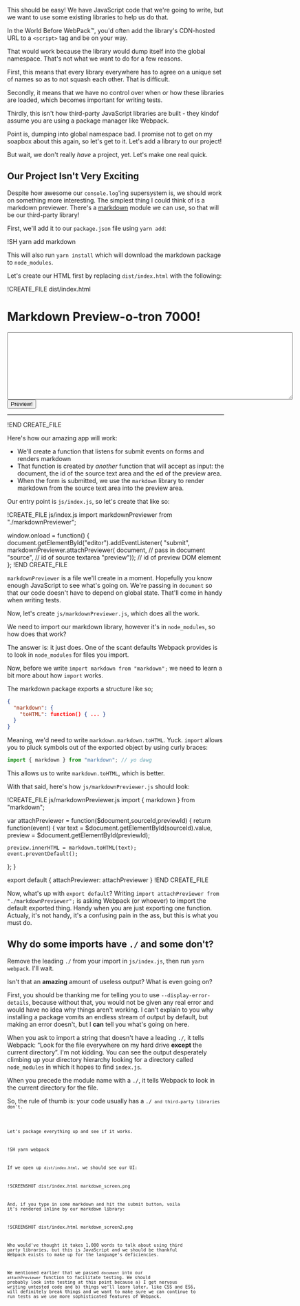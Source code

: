 This should be easy!  We have JavaScript code that we're going to write, but we want to use some existing libraries to help us do that.

In the World Before WebPack™, you'd often add the library's CDN-hosted URL to a `<script>` tag and be on your way.

That would work because the library would dump itself into the global namespace.  That's not what we want to do for a few reasons.

First, this means that every library everywhere has to agree on a unique set of names so as to not squash each other.  That is difficult.

Secondly, it means that we have no control over when or how these libraries are loaded, which becomes important for writing tests.

Thirdly, this isn't how third-party JavaScript libraries are built - they kindof assume you are using a package manager like
Webpack.


Point is, dumping into global namespace bad.  I promise not to get on my soapbox about this again, so let's get to it.  Let's add a library to our project!

But wait, we don't really *have* a project, yet.  Let's make one real quick.

## Our Project Isn't Very Exciting

Despite how awesome our `console.log`'ing supersystem is, we should work on something more interesting.  The simplest thing I
could think of is a markdown previewer.  There's a [markdown] module we can use, so that will be our third-party library!

[markdown]: https://github.com/evilstreak/markdown-js

First, we'll add it to our `package.json` file using `yarn add`:

!SH yarn add markdown

This will also run `yarn install` which will download the markdown package to `node_modules`.

Let's create our HTML first by replacing `dist/index.html` with the following:

!CREATE_FILE dist/index.html
<!DOCTYPE html>
<html>
  <head>
    <script src="bundle.js"></script>
  </head>
  <body>
    <h1>Markdown Preview-o-tron 7000!</h1>
    <form id="editor">
      <textarea id="source" rows="10" cols="80"></textarea>
      <br>
      <input type="submit" value="Preview!">
    </form>
    <hr>
    <section id="preview">
    </section>
  </body>
</html>
!END CREATE_FILE

Here's how our amazing app will work:

* We'll create a function that listens for submit events on forms and renders markdown
* That function is created by *another* function that will accept as input: the document, the id of the source text area and the
ed of the preview area.
* When the form is submitted, we use the `markdown` library to render markdown from the source text area into the preview area.

Our entry point is `js/index.js`, so let's create that like so:

!CREATE_FILE js/index.js
import markdownPreviewer from "./markdownPreviewer";

window.onload = function() {
  document.getElementById("editor").addEventListener(
      "submit",
      markdownPreviewer.attachPreviewer(
        document,    // pass in document
        "source",    // id of source textarea
        "preview")); // id of preview DOM element
};
!END CREATE_FILE

`markdownPreviewer` is a file we'll create in a moment.  Hopefully you know enough JavaScript to see what's going on.  We're
passing in `document` so that our code doesn't have to depend on global state.  That'll come in handy when writing tests.

Now, let's create `js/markdownPreviewer.js`, which does all the work.

We need to import our markdown library, however it's in `node_modules`, so how does that work?

The answer is: it just does.  One of the scant defaults Webpack provides is to look in `node_modules` for files you import.

Now, before we write `import markdown from "markdown";` we need to learn a bit more about how `import` works.

The markdown package exports a structure like so;

```json
{
  "markdown": {
    "toHTML": function() { ... }
  }
}
```

Meaning, we'd need to write `markdown.markdown.toHTML`.  Yuck.  `import` allows you to pluck symbols out of the exported object
by using curly braces:

```javascript
import { markdown } from "markdown"; // yo dawg
```

This allows us to write `markdown.toHTML`, which is better.

With that said, here's how `js/markdownPreviewer.js` should look:

!CREATE_FILE js/markdownPreviewer.js
import { markdown } from "markdown";

var attachPreviewer = function($document,sourceId,previewId) {
  return function(event) {
    var text    = $document.getElementById(sourceId).value,
        preview = $document.getElementById(previewId);

    preview.innerHTML = markdown.toHTML(text);
    event.preventDefault();
  };
}

export default {
  attachPreviewer: attachPreviewer
}
!END CREATE_FILE

Now, what's up with `export default`? Writing `import attachPreviewer from "./markdownPreviewer";` is asking Webpack (or whoever)
to import the default exported thing.  Handy when you are just exporting one function.  Actualy, it's not handy, it's a confusing
pain in the ass, but this is what you must do.

<aside class="sidebar">
<h1>Why do some imports have <code>./</code> and some don't?</h1>
<p>
Remove the leading <code>./</code> from your import in <code>js/index.js</code>, then run <code>yarn webpack</code>.  I'll wait.
</p>
<p>
Isn't that an <strong>amazing</strong> amount of useless output?  What is even going on?
</p>
<p>
First, you should be thanking me for telling you to use <code>--display-error-details</code>, because without that, you would not
be given any real error and would have no idea why things aren't working.  I can't explain to you why installing a package vomits
an endless stream of output by default, but making an error doesn't, but I <strong>can</strong> tell you what's going on here.
</p>
<p>
When you ask to import a string that doesn't have a leading <code>./</code>, it tells Webpack: “Look for the file everywhere on
my hard drive <strong>except</strong> the current directory”.  I'm not kidding.  You can see the output desperately climbing up
your directory hierarchy looking for a directory called <code>node_modules</code> in which it hopes to find
<code>index.js</code>.
</p>
<p>
When you precede the module name with a <code>./</code>, it tells Webpack to look in the current directory for the file.
</p>
<p>
So, the rule of thumb is: your code usually has a <code>./<code> and third-party libraries don't.
</aside>

Let's package everything up and see if it works.

!SH yarn webpack

If we open up `dist/index.html`, we should see our UI:

!SCREENSHOT dist/index.html markdown_screen.png

And, if you type in some markdown and hit the submit button, voila it's rendered inline by our markdown library:

!SCREENSHOT dist/index.html markdown_screen2.png

Who would've thought it takes 1,000 words to talk about using third party libraries, but this is JavaScript and we
should be thankful Webpack exists to make up for the language's deficiencies.

We mentioned earlier that we passed `document` into our `attachPreviewer` function to facilitate testing.  We
should probably look into testing at this point because a) I get nervous writing untested code and b) things we'll
learn later, like CSS and ES6, will definitely break things and we want to make sure we can continue to run tests
as we use more sophisticated features of Webpack.
